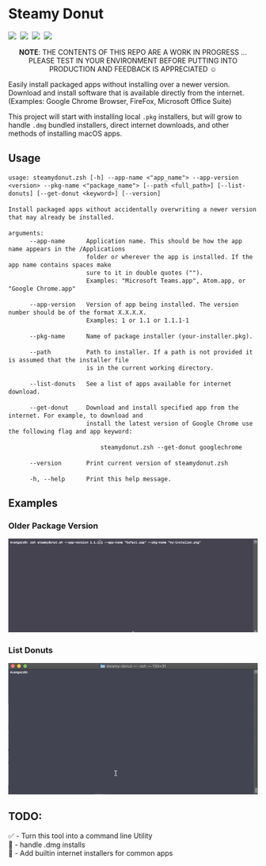 # Steamy Donut

![](https://img.shields.io/badge/release-0.2.1-blue)&nbsp;
![](https://img.shields.io/badge/code-zshell-blue)&nbsp;
![](https://img.shields.io/badge/syntax-bashisms-blue)&nbsp;
![](https://img.shields.io/badge/macOS-10.14%2B-success)&nbsp;

<p align=center>
<b>NOTE</b>: THE CONTENTS OF THIS REPO ARE A WORK IN PROGRESS ... PLEASE TEST IN YOUR ENVIRONMENT BEFORE PUTTING INTO PRODUCTION AND FEEDBACK IS APPRECIATED ☺️
</p>

Easily install packaged apps without installing over a newer version. Download and install software that is available directly from the internet. (Examples: Google Chrome Browser, FireFox, Microsoft Office Suite)

This project will start with installing local `.pkg` installers, but will grow to handle `.dmg` bundled installers, direct internet downloads, and other methods of installing macOS apps.

## Usage

```
usage: steamydonut.zsh [-h] --app-name <"app_name"> --app-version <version> --pkg-name <"package_name"> [--path <full_path>] [--list-donuts] [--get-donut <keyword>] [--version]

Install packaged apps without accidentally overwriting a newer version that may already be installed.

arguments:
      --app-name      Application name. This should be how the app name appears in the /Applications 
                      folder or wherever the app is installed. If the app name contains spaces make 
                      sure to it in double quotes ("").
                      Examples: "Microsoft Teams.app", Atom.app, or "Google Chrome.app"

      --app-version   Version of app being installed. The version number should be of the format X.X.X.X.
                      Examples: 1 or 1.1 or 1.1.1-1

      --pkg-name      Name of package installer (your-installer.pkg).

      --path          Path to installer. If a path is not provided it is assumed that the installer file 
                      is in the current working directory.

      --list-donuts   See a list of apps available for internet download.

      --get-donut     Download and install specified app from the internet. For example, to download and 
                      install the latest version of Google Chrome use the following flag and app keyword: 

                          steamydonut.zsh --get-donut googlechrome

      --version       Print current version of steamydonut.zsh

      -h, --help      Print this help message.
```


## Examples

### Older Package Version

![](images/steamydonut_older_pkg_version_demo.gif)


### List Donuts

![](images/steamydonut_list_donuts.gif)


##   TODO:

✅ - Turn this tool into a command line Utility  
🔲 - handle .dmg installs  
🔲 - Add builtin internet installers for common apps
